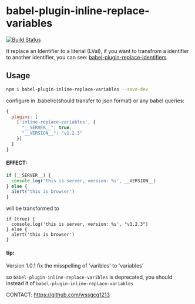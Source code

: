 # babel-plugin-inline-replace-variables
[![Build Status](https://travis-ci.org/wssgcg1213/babel-plugin-inline-replace-variables.svg?branch=master)](https://travis-ci.org/wssgcg1213/babel-plugin-inline-replace-variables)

It replace an Identifier to a literial (LVal), if you want to transfrom a identifier to another identifier, you can see: [babel-plugin-replace-identifiers](https://github.com/wssgcg1213/babel-plugin-replace-identifiers)
## Usage

```bash
npm i babel-plugin-inline-replace-variables --save-dev
```

configure in .babelrc(should transfer to json format) or any babel queries:
```javascript
{
  plugins: [
    ['inline-replace-variables', {
      "__SERVER__": true,
      "__VERSION__": "v1.2.3"
    }]
  ]
}
```

#### EFFECT:

```javascript
if (__SERVER__) {
  console.log('this is server, version: %s', __VERSION__)
} else {
  alert('this is browser')
}
```

will be transformed to

```
if (true) {
  console.log('this is server, version: %s', "v1.2.3")
} else {
  alert('this is browser')
}
```



#### tip:

Version 1.0.1 fix the misspelling of 'varibles' to 'variables'

so `babel-plugin-inline-replace-varibles` is deprecated, you should instead it of `babel-plugin-inline-replace-variables`



CONTACT: https://github.com/wssgcg1213


